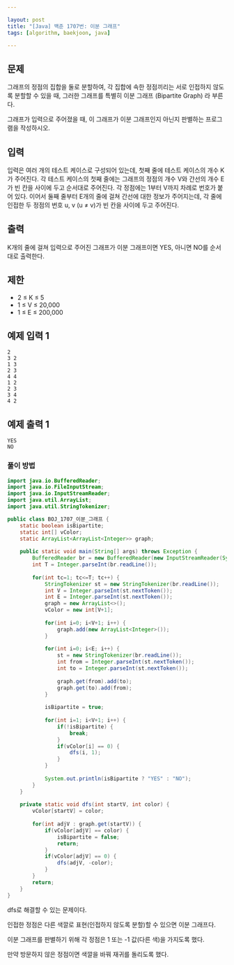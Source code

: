 ```yaml
---

layout: post
title: "[Java] 백준 1707번: 이분 그래프"
tags: [algorithm, baekjoon, java]

---
```


## 문제

그래프의 정점의 집합을 둘로 분할하여, 각 집합에 속한 정점끼리는 서로 인접하지 않도록 분할할 수 있을 때, 그러한 그래프를 특별히 이분 그래프 (Bipartite Graph) 라 부른다.

그래프가 입력으로 주어졌을 때, 이 그래프가 이분 그래프인지 아닌지 판별하는 프로그램을 작성하시오.

## 입력

입력은 여러 개의 테스트 케이스로 구성되어 있는데, 첫째 줄에 테스트 케이스의 개수 K가 주어진다. 각 테스트 케이스의 첫째 줄에는 그래프의 정점의 개수 V와 간선의 개수 E가 빈 칸을 사이에 두고 순서대로 주어진다. 각 정점에는 1부터 V까지 차례로 번호가 붙어 있다. 이어서 둘째 줄부터 E개의 줄에 걸쳐 간선에 대한 정보가 주어지는데, 각 줄에 인접한 두 정점의 번호 u, v (u ≠ v)가 빈 칸을 사이에 두고 주어진다. 

## 출력

K개의 줄에 걸쳐 입력으로 주어진 그래프가 이분 그래프이면 YES, 아니면 NO를 순서대로 출력한다.

## 제한

- 2 ≤ K ≤ 5
- 1 ≤ V ≤ 20,000
- 1 ≤ E ≤ 200,000

## 예제 입력 1

```
2
3 2
1 3
2 3
4 4
1 2
2 3
3 4
4 2
```

## 예제 출력 1

```
YES
NO
```

### 풀이 방법

```java
import java.io.BufferedReader;
import java.io.FileInputStream;
import java.io.InputStreamReader;
import java.util.ArrayList;
import java.util.StringTokenizer;

public class BOJ_1707_이분_그래프 {
	static boolean isBipartite;
	static int[] vColor;
	static ArrayList<ArrayList<Integer>> graph;
	
	public static void main(String[] args) throws Exception {
		BufferedReader br = new BufferedReader(new InputStreamReader(System.in));
		int T = Integer.parseInt(br.readLine());
		
		for(int tc=1; tc<=T; tc++) {
			StringTokenizer st = new StringTokenizer(br.readLine());
			int V = Integer.parseInt(st.nextToken());
			int E = Integer.parseInt(st.nextToken());
			graph = new ArrayList<>();
			vColor = new int[V+1];
			
			for(int i=0; i<V+1; i++) {
				graph.add(new ArrayList<Integer>());
			}
			
			for(int i=0; i<E; i++) {
				st = new StringTokenizer(br.readLine());
				int from = Integer.parseInt(st.nextToken());
				int to = Integer.parseInt(st.nextToken());
				
				graph.get(from).add(to);
				graph.get(to).add(from);
			}
			
			isBipartite = true;
			
			for(int i=1; i<V+1; i++) {
				if(!isBipartite) {
					break;
				}
				if(vColor[i] == 0) {
					dfs(i, 1);
				}
			}
			
			System.out.println(isBipartite ? "YES" : "NO");
		}
	}
	
	private static void dfs(int startV, int color) {
		vColor[startV] = color;
		
		for(int adjV : graph.get(startV)) {
			if(vColor[adjV] == color) {
				isBipartite = false;
				return;
			}
			if(vColor[adjV] == 0) {
				dfs(adjV, -color);
			}
		}
		return;
	}
}
```

dfs로 해결할 수 있는 문제이다.

인접한 정점은 다른 색깔로 표현(인접하지 않도록 분할)할 수 있으면 이분 그래프다.



이분 그래프를 판별하기 위해 각 정점은 1 또는 -1 값(다른 색)을 가지도록 했다.

만약 방문하지 않은 정점이면 색깔을 바꿔 재귀를 돌리도록 했다.
